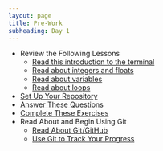 ```yaml
---
layout: page
title: Pre-Work
subheading: Day 1
---
```


* Review the Following Lessons
    * [Read this introduction to the terminal](./lessons/terminal)
    * [Read about integers and floats](./lessons/integers_and_floats)
    * [Read about variables](./lessons/variables)
    * [Read about loops](./lessons/loops)
* [Set Up Your Repository](./activities/repository_setup)
* [Answer These Questions](./activities/questions)
* [Complete These Exercises](./activities/exercises)
* Read About and Begin Using Git
    * [Read About Git/GitHub](./lessons/git_and_github)
    * [Use Git to Track Your Progress](./activities/tracking_progress_with_git)
